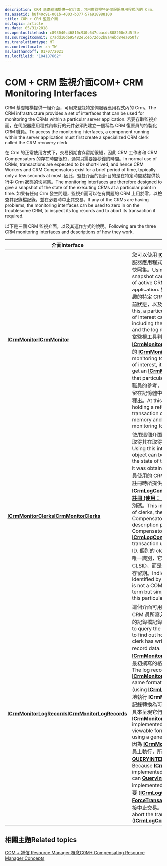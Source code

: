 ```yaml
---
description: CRM 基礎結構提供一組介面，可用來監視特定伺服器應用程式內的 Crm。
ms.assetid: b8f40c91-001b-4003-b377-57a918988100
title: COM + CRM 監視介面
ms.topic: article
ms.date: 05/31/2018
ms.openlocfilehash: c893040c46810c980c647cbacdc808200e8d5f5e
ms.sourcegitcommit: c7add10d695482e1ceb72d62b8a4ebd84ea050f7
ms.translationtype: MT
ms.contentlocale: zh-TW
ms.lasthandoff: 01/07/2021
ms.locfileid: "104187662"
---
```

# <a name="com-crm-monitoring-interfaces"></a><span data-ttu-id="0316a-103">COM + CRM 監視介面</span><span class="sxs-lookup"><span data-stu-id="0316a-103">COM+ CRM Monitoring Interfaces</span></span>

<span data-ttu-id="0316a-104">CRM 基礎結構提供一組介面，可用來監視特定伺服器應用程式內的 Crm。</span><span class="sxs-lookup"><span data-stu-id="0316a-104">The CRM infrastructure provides a set of interfaces that can be used for monitoring the CRMs within a particular server application.</span></span> <span data-ttu-id="0316a-105">若要存取監視介面，在伺服器應用程式內執行的元件必須先建立一個稱為 CRM 復原員的特製化 CRM 職員。</span><span class="sxs-lookup"><span data-stu-id="0316a-105">To access the monitoring interfaces, a component running within the server application must first create a specialized CRM clerk called the CRM recovery clerk.</span></span>

<span data-ttu-id="0316a-106">在 Crm 的正常使用方式下，交易預期會存留期很短，因此 CRM 工作者和 CRM Compensators 的存在時間很短，通常只需要幾秒鐘的時間。</span><span class="sxs-lookup"><span data-stu-id="0316a-106">In normal use of CRMs, transactions are expected to be short-lived, and hence CRM Workers and CRM Compensators exist for a brief period of time, typically only a few seconds at most.</span></span> <span data-ttu-id="0316a-107">因此，監視介面的設計目的是在特定時間點提供執行中 Crm 狀態的快照集。</span><span class="sxs-lookup"><span data-stu-id="0316a-107">The monitoring interfaces are therefore designed to give a snapshot of the state of the executing CRMs at a particular point in time.</span></span> <span data-ttu-id="0316a-108">如果有任何 Crm 發生問題，監視介面可以在有問題的 CRM 上用於零，以檢查其記錄檔記錄，並在必要時中止其交易。</span><span class="sxs-lookup"><span data-stu-id="0316a-108">If any of the CRMs are having problems, the monitoring interfaces can be used to zero in on the troublesome CRM, to inspect its log records and to abort its transaction if required.</span></span>

<span data-ttu-id="0316a-109">以下是三個 CRM 監視介面，以及其運作方式的說明。</span><span class="sxs-lookup"><span data-stu-id="0316a-109">Following are the three CRM monitoring interfaces and descriptions of how they work.</span></span>



| <span data-ttu-id="0316a-110">介面</span><span class="sxs-lookup"><span data-stu-id="0316a-110">Interface</span></span>                                                         | <span data-ttu-id="0316a-111">描述</span><span class="sxs-lookup"><span data-stu-id="0316a-111">Description</span></span>                                                                                                                                                                                                                                                                                                                                                                                                                                                                                                                                                                                                                                                                                                                                                                                                                                                                                                                                                                                                          |
|-------------------------------------------------------------------|----------------------------------------------------------------------------------------------------------------------------------------------------------------------------------------------------------------------------------------------------------------------------------------------------------------------------------------------------------------------------------------------------------------------------------------------------------------------------------------------------------------------------------------------------------------------------------------------------------------------------------------------------------------------------------------------------------------------------------------------------------------------------------------------------------------------------------------------------------------------------------------------------------------------------------------------------------------------------------------------------------------------|
| [<span data-ttu-id="0316a-112">**ICrmMonitor**</span><span class="sxs-lookup"><span data-stu-id="0316a-112">**ICrmMonitor**</span></span>](/windows/desktop/api/ComSvcs/nn-comsvcs-icrmmonitor)<br/>                     | <span data-ttu-id="0316a-113">您可以使用 [**ICrmMonitor：： GetClerks**](/windows/desktop/api/ComSvcs/nf-comsvcs-icrmmonitor-getclerks)，在伺服器應用程式內取得目前作用中 CRM clerk 集的快照集。</span><span class="sxs-lookup"><span data-stu-id="0316a-113">Using [**ICrmMonitor::GetClerks**](/windows/desktop/api/ComSvcs/nf-comsvcs-icrmmonitor-getclerks), a snapshot can be obtained of the current set of active CRM clerks within the server application.</span></span> <span data-ttu-id="0316a-114">如此一來，就可以找到和查詢感興趣的特定 CRM 職員集合物件，包括其交易的目前狀態，以及 CRM 所寫入的記錄檔記錄。</span><span class="sxs-lookup"><span data-stu-id="0316a-114">From this, a particular CRM clerk collection object of interest can be located and queried, including the current state of its transaction and the log records written by the CRM.</span></span><br/> <span data-ttu-id="0316a-115">當監視工具判定有興趣的職員時，它會呼叫 [**ICrmMonitor：： HoldClerk**](/windows/desktop/api/ComSvcs/nf-comsvcs-icrmmonitor-holdclerk) 來取得該特定人員的 [**ICrmMonitorLogRecords**](/windows/desktop/api/ComSvcs/nn-comsvcs-icrmmonitorlogrecords) 介面。</span><span class="sxs-lookup"><span data-stu-id="0316a-115">When the monitoring tool has determined which clerk is of interest, it calls [**ICrmMonitor::HoldClerk**](/windows/desktop/api/ComSvcs/nf-comsvcs-icrmmonitor-holdclerk) to get an [**ICrmMonitorLogRecords**](/windows/desktop/api/ComSvcs/nn-comsvcs-icrmmonitorlogrecords) interface on that particular clerk.</span></span> <span data-ttu-id="0316a-116">此時，監視工具會保存該職員的參考，而如果交易完成，則會將該職員保留在記憶體中，而且在監視工具完成之前，不會釋出。</span><span class="sxs-lookup"><span data-stu-id="0316a-116">At this point, the monitoring tool is holding a reference to that clerk, and if the transaction completes, the clerk is held in memory and is not released until the monitoring tool is done.</span></span><br/>                                                                                                                                                                                                    |
| [<span data-ttu-id="0316a-117">**ICrmMonitorClerks**</span><span class="sxs-lookup"><span data-stu-id="0316a-117">**ICrmMonitorClerks**</span></span>](/windows/desktop/api/ComSvcs/nn-comsvcs-icrmmonitorclerks)<br/>         | <span data-ttu-id="0316a-118">使用這個介面時，可以流覽 [職員集合] 物件，以取得其在取得時的職員集合狀態相關資訊。</span><span class="sxs-lookup"><span data-stu-id="0316a-118">Using this interface, the clerk collection object can be browsed for information about the state of the clerk collection at the moment it was obtained.</span></span> <span data-ttu-id="0316a-119">這項資訊包括 clerk 的數目、職員使用的 CRM 補償器 ProgID、在 CRM 補償器註冊時所提供的描述、使用 [**ICrmLogControl：： RegisterCompensator) 註冊 (使用：：**](/windows/desktop/api/ComSvcs/nf-comsvcs-icrmlogcontrol-registercompensator) 、交易工作單位識別碼和活動識別碼。</span><span class="sxs-lookup"><span data-stu-id="0316a-119">This information includes the number of clerks, the ProgID of the CRM Compensator used by the clerk, the description provided at the time the CRM Compensator was registered (using [**ICrmLogControl::RegisterCompensator**](/windows/desktop/api/ComSvcs/nf-comsvcs-icrmlogcontrol-registercompensator)), the transaction unit-of-work ID, and the activity ID.</span></span> <span data-ttu-id="0316a-120">個別的 clerk 也可透過「職員實例 CLSID」來唯一識別，它不是以一般方式表示的 COM CLSID，而是唯一的 GUID，可識別此特定的職員存留期。</span><span class="sxs-lookup"><span data-stu-id="0316a-120">Individual clerks are also uniquely identified by a "clerk instance CLSID," which is not a COM CLSID in the usual sense of the term but simply a unique GUID that identifies this particular clerk for its lifetime.</span></span><br/>                                                                                                                                                                                                                                                                                                |
| [<span data-ttu-id="0316a-121">**ICrmMonitorLogRecords**</span><span class="sxs-lookup"><span data-stu-id="0316a-121">**ICrmMonitorLogRecords**</span></span>](/windows/desktop/api/ComSvcs/nn-comsvcs-icrmmonitorlogrecords)<br/> | <span data-ttu-id="0316a-122">這個介面可用來查詢交易的目前狀態，以找出此 CRM 員所寫入的記錄檔記錄數目，以及取得實際的記錄檔記錄資料。</span><span class="sxs-lookup"><span data-stu-id="0316a-122">This interface can be used to query the current state of the transaction, to find out how many log records this CRM clerk has written, and to get the actual log record data.</span></span> <span data-ttu-id="0316a-123">記錄檔記錄是從 [**ICrmMonitorLogRecords**](/windows/desktop/api/ComSvcs/nn-comsvcs-icrmmonitorlogrecords) 介面提供，其格式與最初撰寫的格式不同 (使用 [**ICrmLogControl**](/windows/desktop/api/ComSvcs/nn-comsvcs-icrmlogcontrol)) 。</span><span class="sxs-lookup"><span data-stu-id="0316a-123">The log records are provided from the [**ICrmMonitorLogRecords**](/windows/desktop/api/ComSvcs/nn-comsvcs-icrmmonitorlogrecords) interface in the same format that they were originally written (using [**ICrmLogControl**](/windows/desktop/api/ComSvcs/nn-comsvcs-icrmlogcontrol)).</span></span> <span data-ttu-id="0316a-124">此外，也可以選擇性地執行 **ICrmMonitorLogRecords** ，以將記錄檔記錄轉換為可查看的格式，以便使用一般監視工具來呈現它們。</span><span class="sxs-lookup"><span data-stu-id="0316a-124">In addition, **ICrmMonitorLogRecords** can be optionally implemented to convert the log records to viewable format so they can be presented using a generic monitoring tool.</span></span><br/> <span data-ttu-id="0316a-125">因為 [**ICrmMonitorLogRecords**](/windows/desktop/api/ComSvcs/nn-comsvcs-icrmmonitorlogrecords)是直接在 crm 人員上執行，所以您可以 [**ICrmLogControl**](/windows/desktop/api/ComSvcs/nn-comsvcs-icrmlogcontrol)的 [**QUERYINTERFACE**](/windows/desktop/api/unknwn/nf-unknwn-iunknown-queryinterface(q)) (也會在 crm 職員) 上執行。</span><span class="sxs-lookup"><span data-stu-id="0316a-125">Because [**ICrmMonitorLogRecords**](/windows/desktop/api/ComSvcs/nn-comsvcs-icrmmonitorlogrecords) is implemented directly on the CRM clerk, you can [**QueryInterface**](/windows/desktop/api/unknwn/nf-unknwn-iunknown-queryinterface(q)) for [**ICrmLogControl**](/windows/desktop/api/ComSvcs/nn-comsvcs-icrmlogcontrol) (also implemented on the CRM clerk).</span></span> <span data-ttu-id="0316a-126">然後，如果需要 ([**ICrmLogControl：： ForceTransactionToAbort**](/windows/desktop/api/ComSvcs/nf-comsvcs-icrmlogcontrol-forcetransactiontoabort)) ，就可以用它來直接中止交易。</span><span class="sxs-lookup"><span data-stu-id="0316a-126">This can then be used to directly abort the transaction if required ([**ICrmLogControl::ForceTransactionToAbort**](/windows/desktop/api/ComSvcs/nf-comsvcs-icrmlogcontrol-forcetransactiontoabort)).</span></span><br/> |



 

## <a name="related-topics"></a><span data-ttu-id="0316a-127">相關主題</span><span class="sxs-lookup"><span data-stu-id="0316a-127">Related topics</span></span>

<dl> <dt>

[<span data-ttu-id="0316a-128">COM + 補償 Resource Manager 概念</span><span class="sxs-lookup"><span data-stu-id="0316a-128">COM+ Compensating Resource Manager Concepts</span></span>](com--compensating-resource-manager-concepts.md)
</dt> </dl>

 

